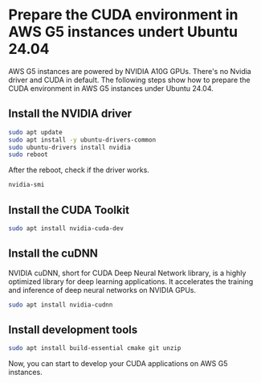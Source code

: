 # Prepare the CUDA environment in AWS G5 instances undert Ubuntu 24.04

AWS G5 instances are powered by NVIDIA A10G GPUs. There's no Nvidia driver and CUDA in default.
The following steps show how to prepare the CUDA environment in AWS G5 instances under Ubuntu 24.04.

## Install the NVIDIA driver
```bash
sudo apt update
sudo apt install -y ubuntu-drivers-common
sudo ubuntu-drivers install nvidia
sudo reboot
```

After the reboot, check if the driver works.
```bash
nvidia-smi
```

## Install the CUDA Toolkit
```bash
sudo apt install nvidia-cuda-dev
```

## Install the cuDNN
NVIDIA cuDNN, short for CUDA Deep Neural Network library, is a highly optimized library for deep learning applications. It accelerates the training and inference of deep neural networks on NVIDIA GPUs.

```bash
sudo apt install nvidia-cudnn
```

## Install development tools
```bash
sudo apt install build-essential cmake git unzip
```

Now, you can start to develop your CUDA applications on AWS G5 instances.
